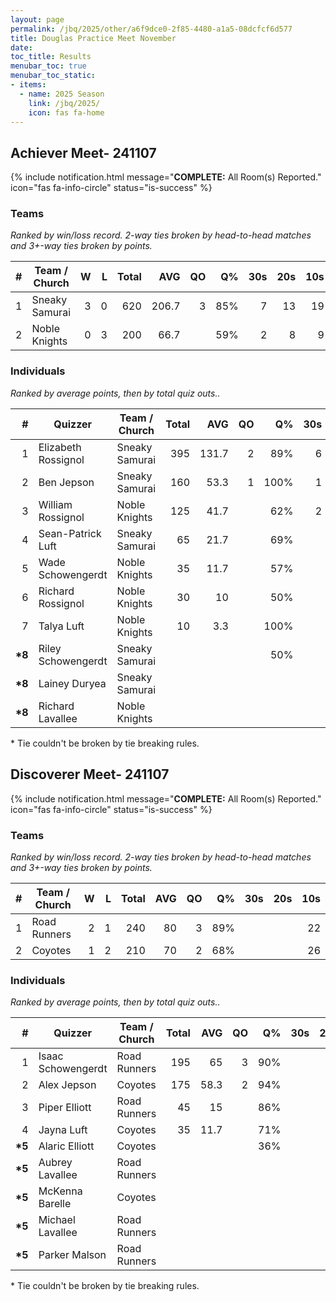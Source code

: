 ```yaml
---
layout: page
permalink: /jbq/2025/other/a6f9dce0-2f85-4480-a1a5-08dcfcf6d577
title: Douglas Practice Meet November
date: 
toc_title: Results
menubar_toc: true
menubar_toc_static:
- items:
  - name: 2025 Season
    link: /jbq/2025/
    icon: fas fa-home
---
```



## Achiever Meet- 241107

{% include notification.html
   message="<b>COMPLETE:</b> All Room(s) Reported."
   icon="fas fa-info-circle"
   status="is-success" %}


### Teams

*Ranked by win/loss record. 2-way ties broken by head-to-head matches and 3+-way ties broken by points.*

| # | Team / Church | W | L | Total | AVG | QO | Q% | 30s | 20s | 10s |
|--:|---|--:|--:|--:|--:|--:|--:|--:|--:|--:|
| 1 | Sneaky Samurai | 3 | 0 | 620 | 206.7 | 3 | 85% | 7 | 13 | 19 |
| 2 | Noble Knights | 0 | 3 | 200 | 66.7 |  | 59% | 2 | 8 | 9 |

### Individuals

*Ranked by average points, then by total quiz outs..*

| # | Quizzer | Team / Church | Total | AVG | QO | Q% | 30s | 20s | 10s |
|--:|---|---|--:|--:|--:|--:|--:|--:|--:|
| 1 | Elizabeth Rossignol | Sneaky Samurai | 395 | 131.7 | 2 | 89% | 6 | 11 |  |
| 2 | Ben Jepson | Sneaky Samurai | 160 | 53.3 | 1 | 100% | 1 | 2 | 9 |
| 3 | William Rossignol | Noble Knights | 125 | 41.7 |  | 62% | 2 | 6 | 2 |
| 4 | Sean-Patrick Luft | Sneaky Samurai | 65 | 21.7 |  | 69% |  |  | 9 |
| 5 | Wade Schowengerdt | Noble Knights | 35 | 11.7 |  | 57% |  | 1 | 3 |
| 6 | Richard Rossignol | Noble Knights | 30 | 10 |  | 50% |  | 1 | 3 |
| 7 | Talya Luft | Noble Knights | 10 | 3.3 |  | 100% |  |  | 1 |
| **\*8** | Riley Schowengerdt | Sneaky Samurai |  |  |  | 50% |  |  | 1 |
| **\*8** | Lainey Duryea | Sneaky Samurai |  |  |  |  |  |  |  |
| **\*8** | Richard Lavallee | Noble Knights |  |  |  |  |  |  |  |

\* Tie couldn't be broken by tie breaking rules.

## Discoverer Meet- 241107

{% include notification.html
   message="<b>COMPLETE:</b> All Room(s) Reported."
   icon="fas fa-info-circle"
   status="is-success" %}


### Teams

*Ranked by win/loss record. 2-way ties broken by head-to-head matches and 3+-way ties broken by points.*

| # | Team / Church | W | L | Total | AVG | QO | Q% | 30s | 20s | 10s |
|--:|---|--:|--:|--:|--:|--:|--:|--:|--:|--:|
| 1 | Road Runners | 2 | 1 | 240 | 80 | 3 | 89% |  |  | 22 |
| 2 | Coyotes | 1 | 2 | 210 | 70 | 2 | 68% |  |  | 26 |

### Individuals

*Ranked by average points, then by total quiz outs..*

| # | Quizzer | Team / Church | Total | AVG | QO | Q% | 30s | 20s | 10s |
|--:|---|---|--:|--:|--:|--:|--:|--:|--:|
| 1 | Isaac Schowengerdt | Road Runners | 195 | 65 | 3 | 90% |  |  | 18 |
| 2 | Alex Jepson | Coyotes | 175 | 58.3 | 2 | 94% |  |  | 16 |
| 3 | Piper Elliott | Road Runners | 45 | 15 |  | 86% |  |  | 4 |
| 4 | Jayna Luft | Coyotes | 35 | 11.7 |  | 71% |  |  | 5 |
| **\*5** | Alaric Elliott | Coyotes |  |  |  | 36% |  |  | 5 |
| **\*5** | Aubrey Lavallee | Road Runners |  |  |  |  |  |  |  |
| **\*5** | McKenna Barelle | Coyotes |  |  |  |  |  |  |  |
| **\*5** | Michael Lavallee | Road Runners |  |  |  |  |  |  |  |
| **\*5** | Parker Malson | Road Runners |  |  |  |  |  |  |  |

\* Tie couldn't be broken by tie breaking rules.

